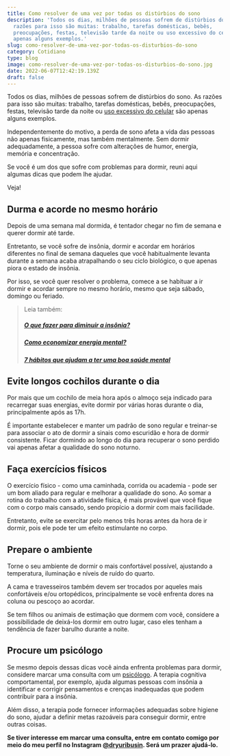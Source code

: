 ```yaml
---
title: Como resolver de uma vez por todas os distúrbios do sono
description: 'Todos os dias, milhões de pessoas sofrem de distúrbios do sono. As
  razões para isso são muitas: trabalho, tarefas domésticas, bebês,
  preocupações, festas, televisão tarde da noite ou uso excessivo do celular são
  apenas alguns exemplos.'
slug: como-resolver-de-uma-vez-por-todas-os-disturbios-do-sono
category: Cotidiano
type: blog
image: como-resolver-de-uma-vez-por-todas-os-disturbios-do-sono.jpg
date: 2022-06-07T12:42:19.139Z
draft: false
---
```


Todos os dias, milhões de pessoas sofrem de distúrbios do sono. As razões para isso são muitas: trabalho, tarefas domésticas, bebês, preocupações, festas, televisão tarde da noite ou [uso excessivo do celular](https://yuribusin.com.br/como-o-uso-excessivo-do-celular-pode-afetar-sua-vida-negativamente/) são apenas alguns exemplos.

Independentemente do motivo, a perda de sono afeta a vida das pessoas não apenas fisicamente, mas também mentalmente. Sem dormir adequadamente, a pessoa sofre com alterações de humor, energia, memória e concentração.

Se você é um dos que sofre com problemas para dormir, reuni aqui algumas dicas que podem lhe ajudar.

Veja!

## Durma e acorde no mesmo horário

Depois de uma semana mal dormida, é tentador chegar no fim de semana e querer dormir até tarde.

Entretanto, se você sofre de insônia, dormir e acordar em horários diferentes no final de semana daqueles que você habitualmente levanta durante a semana acaba atrapalhando o seu ciclo biológico, o que apenas piora o estado de insônia.

Por isso, se você quer resolver o problema, comece a se habituar a ir dormir e acordar sempre no mesmo horário, mesmo que seja sábado, domingo ou feriado.

> Leia também:
>
> ##### [O que fazer para diminuir a insônia?](https://yuribusin.com.br/diminuir-a-insonia/)
>
> ##### [Como economizar energia mental?](https://yuribusin.com.br/como-economizar-energia-mental/)
>
> ##### [7 hábitos que ajudam a ter uma boa saúde mental](https://yuribusin.com.br/7-habitos-boa-saude-mental/)

## Evite longos cochilos durante o dia

Por mais que um cochilo de meia hora após o almoço seja indicado para recarregar suas energias, evite dormir por várias horas durante o dia, principalmente após as 17h.

É importante estabelecer e manter um padrão de sono regular e treinar-se para associar o ato de dormir a sinais como escuridão e hora de dormir consistente. Ficar dormindo ao longo do dia para recuperar o sono perdido vai apenas afetar a qualidade do sono noturno.

## Faça exercícios físicos

O exercício físico - como uma caminhada, corrida ou academia - pode ser um bom aliado para regular e melhorar a qualidade do sono. Ao somar a rotina do trabalho com a atividade física, é mais provável que você fique com o corpo mais cansado, sendo propício a dormir com mais facilidade.

Entretanto, evite se exercitar pelo menos três horas antes da hora de ir dormir, pois ele pode ter um efeito estimulante no corpo.

## Prepare o ambiente

Torne o seu ambiente de dormir o mais confortável possível, ajustando a temperatura, iluminação e níveis de ruído do quarto.

A cama e travesseiros também devem ser trocados por aqueles mais confortáveis e/ou ortopédicos, principalmente se você enfrenta dores na coluna ou pescoço ao acordar.

Se tem filhos ou animais de estimação que dormem com você, considere a possibilidade de deixá-los dormir em outro lugar, caso eles tenham a tendência de fazer barulho durante a noite.

## Procure um psicólogo

Se mesmo depois dessas dicas você ainda enfrenta problemas para dormir, considere marcar uma consulta com um [psicólogo](https://yuribusin.com.br/pra-que-serve-um-psicologo-clinico/). A terapia cognitiva comportamental, por exemplo, ajuda algumas pessoas com insônia a identificar e corrigir pensamentos e crenças inadequadas que podem contribuir para a insônia.

Além disso, a terapia pode fornecer informações adequadas sobre higiene do sono, ajudar a definir metas razoáveis para conseguir dormir, entre outras coisas.

**Se tiver interesse em marcar uma consulta, entre em contato comigo por meio do meu perfil no Instagram [@dryuribusin](https://www.instagram.com/dryuribusin/). Será um prazer ajudá-lo.**
